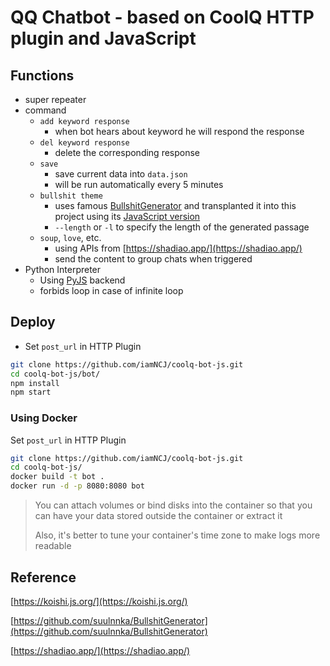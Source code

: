 # QQ Chatbot - based on CoolQ HTTP plugin and JavaScript

## Functions

- super repeater
- command
  - `add keyword response`
    - when bot hears about keyword he will respond the response
  - `del keyword response`
    - delete the corresponding response
  - `save`
    - save current data into `data.json`
    - will be run automatically every 5 minutes
  - `bullshit theme`
    - uses famous [BullshitGenerator](https://github.com/menzi11/BullshitGenerator) and transplanted it into this project using its [JavaScript version](https://github.com/suulnnka/BullshitGenerator)
    - `--length` or `-l` to specify the length of the generated passage
  - `soup`, `love`, etc.
    - using APIs from [https://shadiao.app/](https://shadiao.app/)
    - send the content to group chats when triggered
- Python Interpreter
  - Using [PyJS](http://projects.yzyzsun.me/pyjs/) backend
  - forbids loop in case of infinite loop

## Deploy

- Set `post_url` in HTTP Plugin

```bash
git clone https://github.com/iamNCJ/coolq-bot-js.git
cd coolq-bot-js/bot/
npm install
npm start
```

### Using Docker

Set `post_url` in HTTP Plugin

```bash
git clone https://github.com/iamNCJ/coolq-bot-js.git
cd coolq-bot-js/
docker build -t bot .
docker run -d -p 8080:8080 bot
```

> You can attach volumes or bind disks into the container so that you can have your data stored outside the container or extract it
>
> Also, it's better to tune your container's time zone to make logs more readable

## Reference

[https://koishi.js.org/](https://koishi.js.org/)

[https://github.com/suulnnka/BullshitGenerator](https://github.com/suulnnka/BullshitGenerator)

[https://shadiao.app/](https://shadiao.app/)